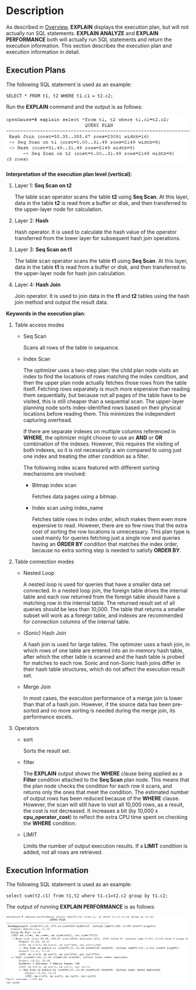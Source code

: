 # Description<a name="EN-US_TOPIC_0289899920"></a>

As described in  [Overview](overview-32.md),  **EXPLAIN**  displays the execution plan, but will not actually run SQL statements.  **EXPLAIN ANALYZE**  and  **EXPLAIN PERFORMANCE**  both will actually run SQL statements and return the execution information. This section describes the execution plan and execution information in detail.

## Execution Plans<a name="en-us_topic_0283137659_en-us_topic_0237121511_en-us_topic_0073548188_section5369140493714"></a>

The following SQL statement is used as an example:

```
SELECT * FROM t1, t2 WHERE t1.c1 = t2.c2;
```

Run the  **EXPLAIN**  command and the output is as follows:

![](figures/zh-cn_image_0289900952.png)

**Interpretation of the execution plan level \(vertical\)**:

1.  Layer 1:  **Seq Scan on t2**

    The table scan operator scans the table  **t2**  using  **Seq Scan**. At this layer, data in the table  **t2**  is read from a buffer or disk, and then transferred to the upper-layer node for calculation.

2.  Layer 2:  **Hash**

    Hash operator. It is used to calculate the hash value of the operator transferred from the lower layer for subsequent hash join operations.

3.  Layer 3:  **Seq Scan on t1**

    The table scan operator scans the table  **t1**  using  **Seq Scan**. At this layer, data in the table  **t1**  is read from a buffer or disk, and then transferred to the upper-layer node for hash join calculation.

4.  Layer 4:  **Hash Join**

    Join operator. It is used to join data in the  **t1**  and  **t2**  tables using the hash join method and output the result data.


**Keywords in the execution plan**:

1.  Table access modes
    -   Seq Scan

        Scans all rows of the table in sequence.

    -   Index Scan

        The optimizer uses a two-step plan: the child plan node visits an index to find the locations of rows matching the index condition, and then the upper plan node actually fetches those rows from the table itself. Fetching rows separately is much more expensive than reading them sequentially, but because not all pages of the table have to be visited, this is still cheaper than a sequential scan. The upper-layer planning node sorts index-identified rows based on their physical locations before reading them. This minimizes the independent capturing overhead.

        If there are separate indexes on multiple columns referenced in  **WHERE**, the optimizer might choose to use an  **AND**  or  **OR**  combination of the indexes. However, this requires the visiting of both indexes, so it is not necessarily a win compared to using just one index and treating the other condition as a filter.

        The following index scans featured with different sorting mechanisms are involved:

        -   Bitmap index scan

            Fetches data pages using a bitmap.

        -   Index scan using index\_name

            Fetches table rows in index order, which makes them even more expensive to read. However, there are so few rows that the extra cost of sorting the row locations is unnecessary. This plan type is used mainly for queries fetching just a single row and queries having an  **ORDER BY**  condition that matches the index order, because no extra sorting step is needed to satisfy  **ORDER BY**.


2.  Table connection modes
    -   Nested Loop

        A nested loop is used for queries that have a smaller data set connected. In a nested loop join, the foreign table drives the internal table and each row returned from the foreign table should have a matching row in the internal table. The returned result set of all queries should be less than 10,000. The table that returns a smaller subset will work as a foreign table, and indexes are recommended for connection columns of the internal table.

    -   \(Sonic\) Hash Join

        A hash join is used for large tables. The optimizer uses a hash join, in which rows of one table are entered into an in-memory hash table, after which the other table is scanned and the hash table is probed for matches to each row. Sonic and non-Sonic hash joins differ in their hash table structures, which do not affect the execution result set.

    -   Merge Join

        In most cases, the execution performance of a merge join is lower than that of a hash join. However, if the source data has been pre-sorted and no more sorting is needed during the merge join, its performance excels.

3.  Operators
    -   sort

        Sorts the result set.

    -   filter

        The  **EXPLAIN**  output shows the  **WHERE**  clause being applied as a  **Filter**  condition attached to the  **Seq Scan**  plan node. This means that the plan node checks the condition for each row it scans, and returns only the ones that meet the condition. The estimated number of output rows has been reduced because of the  **WHERE**  clause. However, the scan will still have to visit all 10,000 rows, as a result, the cost is not decreased. It increases a bit \(by 10,000 x  **cpu\_operator\_cost**\) to reflect the extra CPU time spent on checking the  **WHERE**  condition.

    -   LIMIT

        Limits the number of output execution results. If a  **LIMIT**  condition is added, not all rows are retrieved.



## Execution Information<a name="en-us_topic_0283137659_en-us_topic_0237121511_en-us_topic_0073548188_section665450193752"></a>

The following SQL statement is used as an example:

```
select sum(t2.c1) from t1,t2 where t1.c1=t2.c2 group by t1.c2;
```

The output of running  **EXPLAIN PERFORMANCE**  is as follows:

![](figures/zh-cn_image_0289900964.png)

